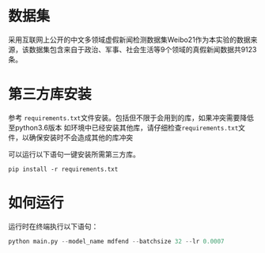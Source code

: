 # 数据集
采用互联网上公开的中文多领域虚假新闻检测数据集Weibo21作为本实验的数据来源，该数据集包含来自于政治、军事、社会生活等9个领域的真假新闻数据共9123条。
# 第三方库安装
参考 `requirements.txt`文件安装。包括但不限于会用到的库，如果冲突需要降低至python3.6版本
如环境中已经安装其他库，请仔细检查`requirements.txt`文件，以确保安装时不会造成其他的库冲突

可以运行以下语句一键安装所需第三方库。

 `pip install -r requirements.txt` 

# 如何运行
运行时在终端执行以下语句：
```python
python main.py --model_name mdfend --batchsize 32 --lr 0.0007
```
